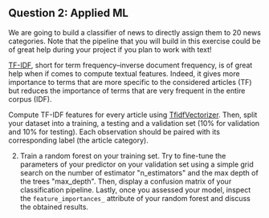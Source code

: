 ## Question 2: Applied ML

We are going to build a classifier of news to directly assign them to 20 news categories. Note that the pipeline 
that you will build in this exercise could be of great help during your project if you plan to work with text!

[TF-IDF](https://en.wikipedia.org/wiki/Tf%E2%80%93idf), short for term frequency–inverse document frequency, 
is of great help when if comes to compute textual features. Indeed, it gives more importance to terms that are 
more specific to the considered articles (TF) but reduces the importance of terms that are very frequent in 
the entire corpus (IDF). 

Compute TF-IDF features for every article using 
[TfidfVectorizer](
http://scikit-learn.org/stable/modules/generated/sklearn.feature_extraction.text.TfidfVectorizer.html). 
Then, split your dataset into a training, a testing and a validation set (10% for validation and 10% for testing). 
Each observation should be paired with its corresponding label (the article category).


2. Train a random forest on your training set. Try to fine-tune the parameters of your predictor on your 
validation set using a simple grid search on the number of estimator "n_estimators" and the max depth of the 
trees "max_depth". Then, display a confusion matrix of your classification pipeline. Lastly, once you assessed 
your model, inspect the `feature_importances_` attribute of your random forest and discuss the obtained results.


